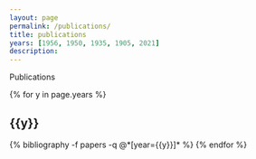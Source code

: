 ```yaml
---
layout: page
permalink: /publications/
title: publications
years: [1956, 1950, 1935, 1905, 2021]
description:
---
```

Publications
<div class="publications">

{% for y in page.years %}
  <h2 class="year">{{y}}</h2>
  {% bibliography -f papers -q @*[year={{y}}]* %}
{% endfor %}

</div>